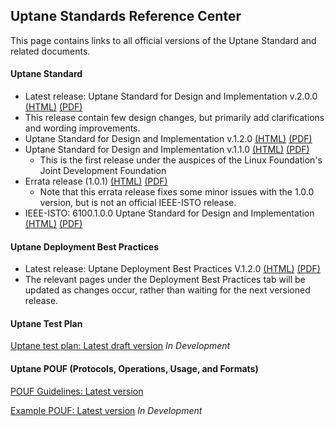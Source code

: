 ## **Uptane Standards Reference Center**

This page contains links to all official versions of the Uptane Standard and related documents.

#### **Uptane Standard** 

* Latest release: Uptane Standard for Design and Implementation v.2.0.0 [(HTML)](papers/uptane-standard.2.0.0.html)  [(PDF)](papers/uptane-standard.2.0.0pdf)
* This release contain few design changes, but primarily add clarifications and wording improvements.
* Uptane Standard for Design and Implementation v.1.2.0 [(HTML)](papers/uptane-standard.1.2.0.html)  [(PDF)](papers/uptane-standard.1.2.0.pdf)
* Uptane Standard for Design and Implementation v.1.1.0 [(HTML)](papers/uptane-standard.1.1.0.html)  [(PDF)](papers/uptane-standard.1.1.0.pdf)
  * This is the first release under the auspices of the Linux Foundation's Joint Development Foundation
* Errata release (1.0.1) [(HTML)](papers/uptane-standard.1.0.1.html)  [(PDF)](papers/uptane-standard.1.0.1.pdf)
  * Note that this errata release fixes some minor issues with the 1.0.0 version, but is not an official IEEE-ISTO release.
* IEEE-ISTO: 6100.1.0.0 Uptane Standard for Design and Implementation   [(HTML)](papers/ieee-isto-6100.1.0.0.uptane-standard.html)  [(PDF)](papers/ieee-isto-6100.1.0.0.uptane-standard.pdf)

#### **Uptane Deployment Best Practices**

* Latest release: Uptane Deployment Best Practices V.1.2.0 [(HTML)](papers/V1.2.0_uptane_deploy.html) [(PDF)](papers/V1.2.0_uptane_deploy.pdf)
* The relevant pages under the Deployment Best Practices tab will be updated as changes occur, rather than waiting for the next versioned release.

#### **Uptane Test Plan**
[Uptane test plan: Latest draft version](papers/Penetration_Test_Report.pdf)
*In Development*

#### **Uptane POUF (Protocols, Operations, Usage, and Formats)**
[POUF Guidelines: Latest version](https://uptane.github.io/pouf.html)

[Example POUF: Latest version](https://uptane.github.io/reference_pouf.html)
*In Development*
